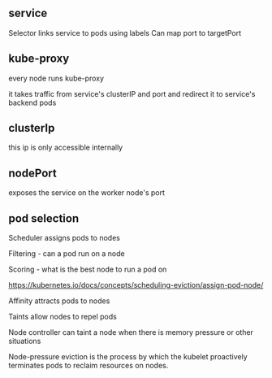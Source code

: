 
## service
Selector links service to pods using labels
Can map port to targetPort

## kube-proxy
every node runs kube-proxy

it takes traffic from service's clusterIP and port and redirect it to service's backend pods

## clusterIp
this ip is only accessible internally

## nodePort
exposes the service on the worker node's port


## pod selection

Scheduler assigns pods to nodes

Filtering - can a pod run on a node

Scoring - what is the best node to run a pod on

https://kubernetes.io/docs/concepts/scheduling-eviction/assign-pod-node/

Affinity attracts pods to nodes

Taints allow nodes to repel pods

Node controller can taint a node when there is memory pressure or other situations

Node-pressure eviction is the process by which the kubelet proactively terminates pods to reclaim resources on nodes.


